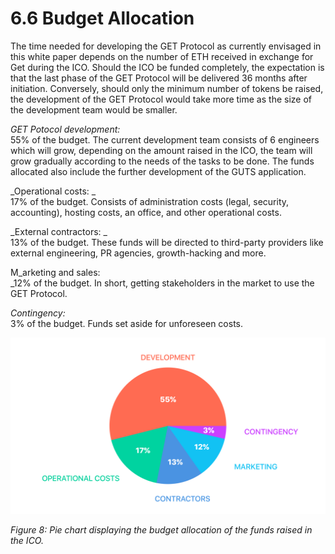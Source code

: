 # 6.6 Budget Allocation

The time needed for developing the GET Protocol as currently envisaged in this white paper depends on
 the number of ETH received in exchange for Get during the ICO. Should the ICO be funded completely, the
 expectation is that the last phase of the GET Protocol will be delivered 36 months after initiation. Conversely,
 should only the minimum number of tokens be raised, the development of the GET Protocol would take more
 time as the size of the development team would be smaller.

_GET Potocol development:_   
55% of the budget. The current development team consists of 6 engineers
 which will grow, depending on the amount raised in the ICO, the team will grow gradually according to
 the needs of the tasks to be done. The funds allocated also include the further development of the GUTS
 application.
 

_Operational costs: _  
17% of the budget. Consists of administration costs \(legal, security, accounting\),
 hosting costs, an office, and other operational costs.

_External contractors: _  
13% of the budget. These funds will be directed to third-party providers like
 external engineering, PR agencies, growth-hacking and more.

M_arketing and sales:   
_12% of the budget. In short, getting stakeholders in the market to use the GET
 Protocol.

_Contingency:_   
3% of the budget. Funds set aside for unforeseen costs.

![Figure 8](../.gitbook/assets/image%20%2817%29.png)

_Figure 8: Pie chart displaying the budget allocation of the funds raised in the ICO._

